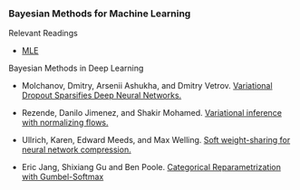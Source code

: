 ### Bayesian Methods for Machine Learning

Relevant Readings

* [MLE](https://d18ky98rnyall9.cloudfront.net/_f678abd2f50f7171a76c7cb3ec03f726_MLE-for-Gaussian.pdf?Expires=1595894400&Signature=ZTwNgqEhe9aJti~guidJSs4~-UXV4CW1PGaOkEXB6Tkd7W4q9sRnfw1HLZQnPgkxk06Sc6kghEV0SIrltBKMHX74HMjBnZ5~TBNYk~hTMNUogW-kGf93kkeUMJnhoVKvTJ~STdJViHeCjwxGyDRIFV5rSfKY8~T1UGRqtreAWNM_&Key-Pair-Id=APKAJLTNE6QMUY6HBC5A)

Bayesian Methods in Deep Learning

* Molchanov, Dmitry, Arsenii Ashukha, and Dmitry Vetrov. [Variational Dropout Sparsifies Deep Neural Networks.](https://arxiv.org/abs/1701.05369)

* Rezende, Danilo Jimenez, and Shakir Mohamed. [Variational inference with normalizing flows.](https://arxiv.org/abs/1505.05770)

* Ullrich, Karen, Edward Meeds, and Max Welling. [Soft weight-sharing for neural network compression.](https://arxiv.org/abs/1702.04008)

* Eric Jang, Shixiang Gu and Ben Poole. [Categorical Reparametrization with Gumbel-Softmax](https://arxiv.org/abs/1611.01144)

